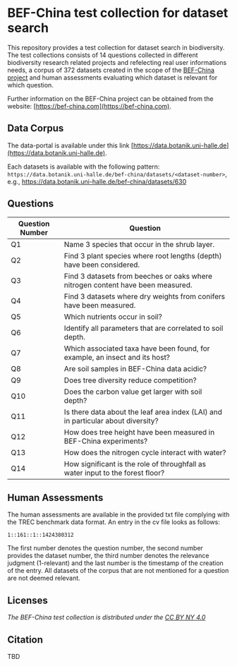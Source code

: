 # BEF-China test collection for dataset search

This repository provides a test collection for dataset search in biodiversity. The test collections consists of 14 questions collected in different biodiversity research related projects and refelecting real user informations needs, a corpus of 372 datasets created in the scope of the [BEF-China project](https://bef-china.com) and human assessments evaluating which dataset is relevant for which question. 

Further information on the BEF-China project can be obtained from the website: [https://bef-china.com](https://bef-china.com).

## Data Corpus

The data-portal is available under this link [https://data.botanik.uni-halle.de](https://data.botanik.uni-halle.de).

Each datasets is available with the following pattern: `https://data.botanik.uni-halle.de/bef-china/datasets/<dataset-number>`, e.g., https://data.botanik.uni-halle.de/bef-china/datasets/630

## Questions

| Question Number | Question |
| ------ | ------ |
|Q1	|Name 3 species that occur in the shrub layer.|
|Q2	|Find 3 plant species where root lengths (depth) have been considered.|
|Q3	|Find 3 datasets from beeches or oaks where nitrogen content have been measured.|
|Q4	|Find 3 datasets where dry weights from conifers have been measured.|
|Q5	|Which nutrients occur in soil?|
|Q6	|Identify all parameters that are correlated to soil depth.|
|Q7	|Which associated taxa have been found, for example, an insect and its host?|
|Q8	|Are soil samples in BEF-China data acidic?|
|Q9	|Does tree diversity reduce competition?|
|Q10|Does the carbon value get larger with soil depth?|
|Q11|Is there data about the leaf area index (LAI) and in particular about diversity?|
|Q12|How does tree height have been measured in BEF-China experiments?|
|Q13|How does the nitrogen cycle interact with water?|
|Q14|How significant is the role of throughfall as water input to the forest floor?|

## Human Assessments

The human assessments are available in the provided txt file complying with the TREC benchmark data format. An entry in the cv file looks as follows:

```
1::161::1::1424380312
```

The first number denotes the question number, the second number provides the dataset number, the third number denotes the relevance judgment (1-relevant) and the last number is the timestamp of the creation of the entry. All datasets of the corpus that are not mentioned for a question are not deemed relevant.

## Licenses

*The BEF-China test collection is distributed under the [CC BY NY 4.0](https://creativecommons.org/licenses/by-nc/4.0/)*

## Citation

TBD